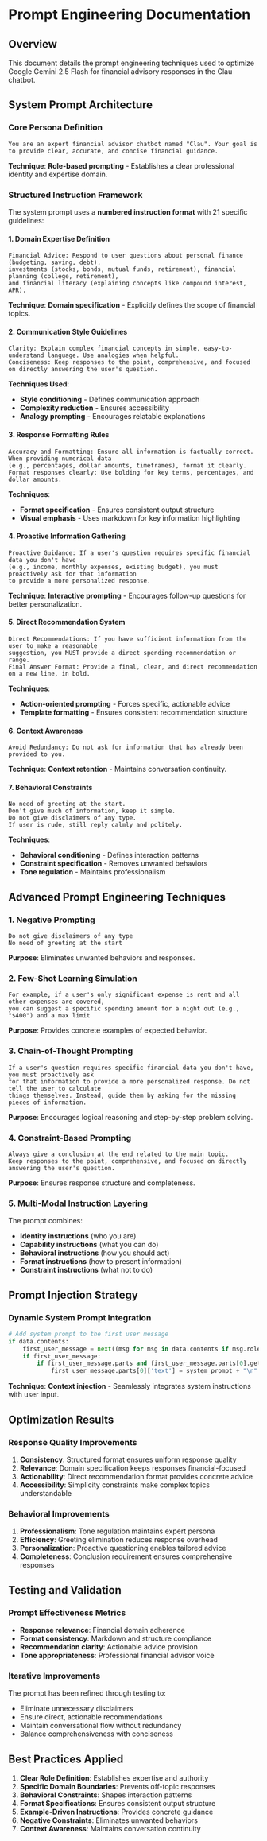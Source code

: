 # Prompt Engineering Documentation

## Overview
This document details the prompt engineering techniques used to optimize Google Gemini 2.5 Flash for financial advisory responses in the Clau chatbot.

## System Prompt Architecture

### Core Persona Definition
```
You are an expert financial advisor chatbot named "Clau". Your goal is to provide clear, accurate, and concise financial guidance.
```

**Technique**: **Role-based prompting** - Establishes a clear professional identity and expertise domain.

### Structured Instruction Framework

The system prompt uses a **numbered instruction format** with 21 specific guidelines:

#### 1. Domain Expertise Definition
```
Financial Advice: Respond to user questions about personal finance (budgeting, saving, debt), 
investments (stocks, bonds, mutual funds, retirement), financial planning (college, retirement), 
and financial literacy (explaining concepts like compound interest, APR).
```

**Technique**: **Domain specification** - Explicitly defines the scope of financial topics.

#### 2. Communication Style Guidelines
```
Clarity: Explain complex financial concepts in simple, easy-to-understand language. Use analogies when helpful.
Conciseness: Keep responses to the point, comprehensive, and focused on directly answering the user's question.
```

**Techniques Used**:
- **Style conditioning** - Defines communication approach
- **Complexity reduction** - Ensures accessibility
- **Analogy prompting** - Encourages relatable explanations

#### 3. Response Formatting Rules
```
Accuracy and Formatting: Ensure all information is factually correct. When providing numerical data 
(e.g., percentages, dollar amounts, timeframes), format it clearly.
Format responses clearly: Use bolding for key terms, percentages, and dollar amounts.
```

**Techniques**:
- **Format specification** - Ensures consistent output structure
- **Visual emphasis** - Uses markdown for key information highlighting

#### 4. Proactive Information Gathering
```
Proactive Guidance: If a user's question requires specific financial data you don't have 
(e.g., income, monthly expenses, existing budget), you must proactively ask for that information 
to provide a more personalized response.
```

**Technique**: **Interactive prompting** - Encourages follow-up questions for better personalization.

#### 5. Direct Recommendation System
```
Direct Recommendations: If you have sufficient information from the user to make a reasonable 
suggestion, you MUST provide a direct spending recommendation or range.
Final Answer Format: Provide a final, clear, and direct recommendation on a new line, in bold.
```

**Techniques**:
- **Action-oriented prompting** - Forces specific, actionable advice
- **Template formatting** - Ensures consistent recommendation structure

#### 6. Context Awareness
```
Avoid Redundancy: Do not ask for information that has already been provided to you.
```

**Technique**: **Context retention** - Maintains conversation continuity.

#### 7. Behavioral Constraints
```
No need of greeting at the start.
Don't give much of information, keep it simple.
Do not give disclaimers of any type.
If user is rude, still reply calmly and politely.
```

**Techniques**:
- **Behavioral conditioning** - Defines interaction patterns
- **Constraint specification** - Removes unwanted behaviors
- **Tone regulation** - Maintains professionalism

## Advanced Prompt Engineering Techniques

### 1. Negative Prompting
```
Do not give disclaimers of any type
No need of greeting at the start
```
**Purpose**: Eliminates unwanted behaviors and responses.

### 2. Few-Shot Learning Simulation
```
For example, if a user's only significant expense is rent and all other expenses are covered, 
you can suggest a specific spending amount for a night out (e.g., "$400") and a max limit
```
**Purpose**: Provides concrete examples of expected behavior.

### 3. Chain-of-Thought Prompting
```
If a user's question requires specific financial data you don't have, you must proactively ask 
for that information to provide a more personalized response. Do not tell the user to calculate 
things themselves. Instead, guide them by asking for the missing pieces of information.
```
**Purpose**: Encourages logical reasoning and step-by-step problem solving.

### 4. Constraint-Based Prompting
```
Always give a conclusion at the end related to the main topic.
Keep responses to the point, comprehensive, and focused on directly answering the user's question.
```
**Purpose**: Ensures response structure and completeness.

### 5. Multi-Modal Instruction Layering
The prompt combines:
- **Identity instructions** (who you are)
- **Capability instructions** (what you can do)
- **Behavioral instructions** (how you should act)
- **Format instructions** (how to present information)
- **Constraint instructions** (what not to do)

## Prompt Injection Strategy

### Dynamic System Prompt Integration
```python
# Add system prompt to the first user message
if data.contents:
    first_user_message = next((msg for msg in data.contents if msg.role == 'user'), None)
    if first_user_message:
        if first_user_message.parts and first_user_message.parts[0].get('text'):
            first_user_message.parts[0]['text'] = system_prompt + "\n" + first_user_message.parts[0]['text']
```

**Technique**: **Context injection** - Seamlessly integrates system instructions with user input.

## Optimization Results

### Response Quality Improvements
1. **Consistency**: Structured format ensures uniform response quality
2. **Relevance**: Domain specification keeps responses financial-focused
3. **Actionability**: Direct recommendation format provides concrete advice
4. **Accessibility**: Simplicity constraints make complex topics understandable

### Behavioral Improvements
1. **Professionalism**: Tone regulation maintains expert persona
2. **Efficiency**: Greeting elimination reduces response overhead
3. **Personalization**: Proactive questioning enables tailored advice
4. **Completeness**: Conclusion requirement ensures comprehensive responses

## Testing and Validation

### Prompt Effectiveness Metrics
- **Response relevance**: Financial domain adherence
- **Format consistency**: Markdown and structure compliance
- **Recommendation clarity**: Actionable advice provision
- **Tone appropriateness**: Professional financial advisor voice

### Iterative Improvements
The prompt has been refined through testing to:
- Eliminate unnecessary disclaimers
- Ensure direct, actionable recommendations
- Maintain conversational flow without redundancy
- Balance comprehensiveness with conciseness

## Best Practices Applied

1. **Clear Role Definition**: Establishes expertise and authority
2. **Specific Domain Boundaries**: Prevents off-topic responses
3. **Behavioral Constraints**: Shapes interaction patterns
4. **Format Specifications**: Ensures consistent output structure
5. **Example-Driven Instructions**: Provides concrete guidance
6. **Negative Constraints**: Eliminates unwanted behaviors
7. **Context Awareness**: Maintains conversation continuity